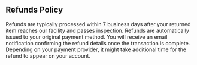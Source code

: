 ## Refunds Policy

Refunds are typically processed within 7 business days after your returned item reaches our facility and passes inspection. Refunds are automatically issued to your original payment method. You will receive an email notification confirming the refund details once the transaction is complete. Depending on your payment provider, it might take additional time for the refund to appear on your account.
